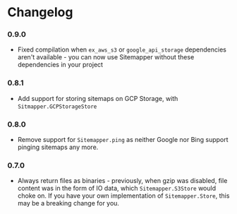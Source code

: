 # Changelog

### 0.9.0

- Fixed compilation when `ex_aws_s3` or `google_api_storage` dependencies aren't available - you can now use Sitemapper without these dependencies in your project

### 0.8.1

- Add support for storing sitemaps on GCP Storage, with `Sitmapper.GCPStorageStore`

### 0.8.0

- Remove support for `Sitemapper.ping` as neither Google nor Bing support pinging sitemaps any more.

### 0.7.0

- Always return files as binaries - previously, when gzip was disabled, file
  content was in the form of IO data, which `Sitemapper.S3Store` would choke on.
  If you have your own implementation of `Sitemapper.Store`, this may be a
  breaking change for you.
